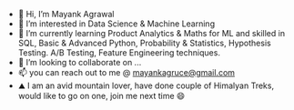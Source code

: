- 👋 Hi, I’m Mayank Agrawal
- 👀 I’m interested in Data Science & Machine Learning 
- 🌱 I’m currently learning Product Analytics & Maths for ML and skilled in SQL, Basic & Advanced Python, Probability & Statistics, Hypothesis Testing. A/B Testing, Feature Engineering techniques.
- 💞️ I’m looking to collaborate on ...
- 📫 you can reach out to me @ mayankagruce@gmail.com
- ⛰️ I am an avid mountain lover, have done couple of Himalyan Treks, would like to go on one, join me next time 😄

<!---
mayankbrn/mayankbrn is a ✨ special ✨ repository because its `README.md` (this file) appears on your GitHub profile.
You can click the Preview link to take a look at your changes.
--->
